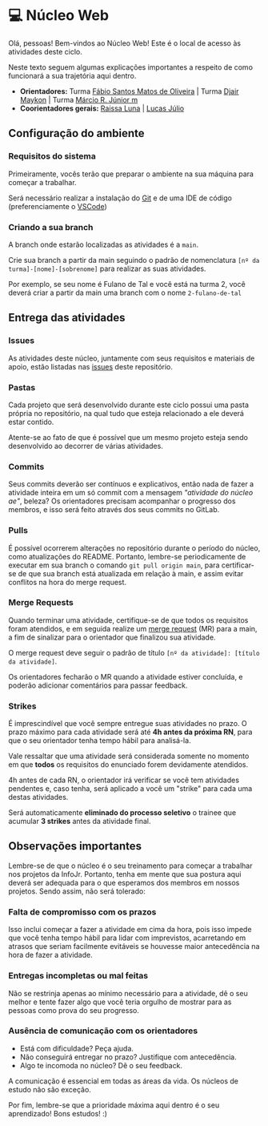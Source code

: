 # 💻 Núcleo Web

Olá, pessoas! Bem-vindos ao Núcleo Web! Este é o local de acesso às atividades deste ciclo.

Neste texto seguem algumas explicações importantes a respeito de como funcionará a sua trajetória aqui dentro.

- **Orientadores:** Turma  [Fábio Santos Matos de Oliveira](https://gitlab.com/Fabio-Matos1303) | Turma  [Djair Maykon](https://gitlab.com/djairmaykon) | Turma  [Márcio R. Júnior m](https://gitlab.com/marciojunior2109) 
- **Coorientadores gerais:** [Raissa Luna](https://gitlab.com/raissalunana) | [Lucas Júlio](https://gitlab.com/LucasJulio)

## Configuração do ambiente

### Requisitos do sistema

Primeiramente, vocês terão que preparar o ambiente na sua máquina para começar a trabalhar. 

Será necessário realizar a instalação do [Git](https://git-scm.com/downloads) e de uma IDE de código (preferenciamente o [VSCode](https://code.visualstudio.com/download))

### Criando a sua branch

A branch onde estarão localizadas as atividades é a `main`.

Crie sua branch a partir da main seguindo o padrão de nomenclatura `[nº da turma]-[nome]-[sobrenome]` para realizar as suas atividades.

Por exemplo, se seu nome é Fulano de Tal e você está na turma 2, você deverá criar a partir da main uma branch com o nome `2-fulano-de-tal`

## Entrega das atividades

### Issues

As atividades deste núcleo, juntamente com seus requisitos e materiais de apoio, estão listadas nas [issues](https://gitlab.com/InfoJrUFBA/nucleos/2023/2-ciclo/web/-/issues) deste repositório. 

### Pastas

Cada projeto que será desenvolvido durante este ciclo possui uma pasta própria no repositório, na qual tudo que esteja relacionado a ele deverá estar contido. 

Atente-se ao fato de que é possível que um mesmo projeto esteja sendo desenvolvido ao decorrer de várias atividades.

### Commits

Seus commits deverão ser contínuos e explicativos, então nada de fazer a atividade inteira em um só commit com a mensagem *"atividade do núcleo ae"*, beleza? Os orientadores precisam acompanhar o progresso dos membros, e isso será feito através dos seus commits no GitLab.

### Pulls

É possível ocorrerem alterações no repositório durante o período do núcleo, como atualizações do README. Portanto, lembre-se periodicamente de executar em sua branch o comando `git pull origin main`, para certificar-se de que sua branch está atualizada em relação à main, e assim evitar conflitos na hora do merge request.

### Merge Requests

Quando terminar uma atividade, certifique-se de que todos os requisitos foram atendidos, e em seguida realize um [merge request](https://gitlab.com/InfoJrUFBA/nucleos/2023/2-ciclo/web/-/merge_requests) (MR) para a main, a fim de sinalizar para o orientador que finalizou sua atividade. 

O merge request deve seguir o padrão de título `[nº da atividade]: [título da atividade]`.

Os orientadores fecharão o MR quando a atividade estiver concluída, e poderão adicionar comentários para passar feedback.

### Strikes

É imprescindível que você sempre entregue suas atividades no prazo. O prazo máximo para cada atividade será até **4h antes da próxima RN**, para que o seu orientador tenha tempo hábil para analisá-la.

Vale ressaltar que uma atividade será considerada somente no momento em que **todos** os requisitos do enunciado forem devidamente atendidos.

4h antes de cada RN, o orientador irá verificar se você tem atividades pendentes e, caso tenha, será aplicado a você um "strike" para cada uma destas atividades.

Será automaticamente **eliminado do processo seletivo** o trainee que acumular **3 strikes** antes da atividade final.

## Observações importantes

Lembre-se de que o núcleo é o seu treinamento para começar a trabalhar nos projetos da InfoJr. Portanto, tenha em mente que sua postura aqui deverá ser adequada para o que esperamos dos membros em nossos projetos. Sendo assim, não será tolerado:

### Falta de compromisso com os prazos

Isso inclui começar a fazer a atividade em cima da hora, pois isso impede que você tenha tempo hábil para lidar com imprevistos, acarretando em atrasos que seriam facilmente evitáveis se houvesse maior antecedência na hora de fazer a atividade.

### Entregas incompletas ou mal feitas

Não se restrinja apenas ao mínimo necessário para a atividade, dê o seu melhor e tente fazer algo que você teria orgulho de mostrar para as pessoas como prova do seu progresso.

### Ausência de comunicação com os orientadores

- Está com dificuldade? Peça ajuda.
- Não conseguirá entregar no prazo? Justifique com antecedência.
- Algo te incomoda no núcleo? Dê o seu feedback.

A comunicação é essencial em todas as áreas da vida. Os núcleos de estudo não são exceção.

Por fim, lembre-se que a prioridade máxima aqui dentro é o seu aprendizado! Bons estudos! :)

